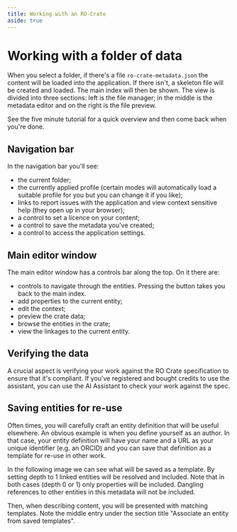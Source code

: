 ```yaml
---
title: Working with an RO-Crate
aside: true
---
```


# Working with a folder of data

When you select a folder, if there's a file `ro-crate-metadata.json` the content will be loaded into
the application. If there isn't, a skeleton file will be created and loaded. The main index will
then be shown. The view is divided into three sections: left is the file manager; in the middle is
the metadata editor and on the right is the file preview.

<ImageComponent src="/images/guide-working-with-a-crate/desktop1.webp" />

<p>
<LinkComponent link="/docs/guide/five-minute-tutorial.html">See the five minute tutorial for a quick overview and then come back when you're done.</LinkComponent>
</p>

## Navigation bar

In the navigation bar you'll see:

-   the current folder;
-   the currently applied profile (certain modes will automatically load a suitable profile for you
    but you can change it if you like);
-   links to report issues with the application and view context sensitive help (they open up in
    your browser);
-   a control to set a licence on your content;
-   a control to save the metadata you've created;
-   a control to access the application settings.

<ImageComponent src="/images/guide-working-with-a-crate/navigation.webp" />

## Main editor window

The main editor window has a controls bar along the top. On it there are:

-   controls to navigate through the entities. Pressing the
    <span class="text-sm bg-blue-500 text-white py-1 px-2 rounded"><FontAwesomeIcon icon="fas fa-home" /></span>
    button takes you back to the main index.
-   add properties to the current entity;
-   edit the context;
-   preview the crate data;
-   browse the entities in the crate;
-   view the linkages to the current entity.

<ImageComponent src="/images/guide-working-with-a-crate/controls.webp" />

## Verifying the data

A crucial aspect is verifying your work against the RO Crate specification to ensure that it's
compliant. If you've registered and bought credits to use the assistant, you can use the AI
Assistant to check your work against the spec.

<ImageComponent src="/images/guide-working-with-a-crate/desktop6.webp" />

## Saving entities for re-use

Often times, you will carefully craft an entity definition that will be useful elsewhere. An obvious
example is when you define yourself as an author. In that case, your entity definition will have
your name and a URL as your unique identifier (e.g. an ORCID) and you can save that definition as a
template for re-use in other work.

In the following image we can see what will be saved as a template. By setting depth to 1 linked
entities will be resolved and included. Note that in both cases (depth 0 or 1) only properties will
be included. Dangling references to other entities in this metadata will not be included.

<ImageComponent src="/images/guide-working-with-a-crate/template1.webp" />

Then, when describing content, you will be presented with matching templates. Note the middle entry
under the section title "Associate an entity from saved templates".

<ImageComponent src="/images/guide-working-with-a-crate/template2.webp" />

<Disqus />
